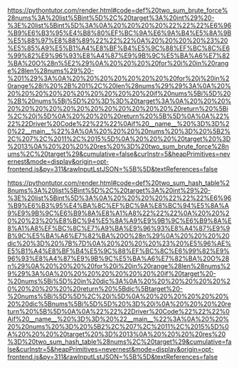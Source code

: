 <!--
    File: two_sum.md
    Created Time: 2024-01-05
    Author: krahets (krahets@163.com)
--->

<!-- [file]{two_sum}-[class]{}-[func]{two_sum_brute_force} -->
https://pythontutor.com/render.html#code=def%20two_sum_brute_force%28nums%3A%20list%5Bint%5D%2C%20target%3A%20int%29%20-%3E%20list%5Bint%5D%3A%0A%20%20%20%20%22%22%22%E6%96%B9%E6%B3%95%E4%B8%80%EF%BC%9A%E6%9A%B4%E5%8A%9B%E5%88%97%E8%88%89%22%22%22%0A%20%20%20%20%23%20%E5%85%A9%E5%B1%A4%E8%BF%B4%E5%9C%88%EF%BC%8C%E6%99%82%E9%96%93%E8%A4%87%E9%9B%9C%E5%BA%A6%E7%82%BA%20O%28n%5E2%29%0A%20%20%20%20for%20i%20in%20range%28len%28nums%29%20-%201%29%3A%0A%20%20%20%20%20%20%20%20for%20j%20in%20range%28i%20%2B%201%2C%20len%28nums%29%29%3A%0A%20%20%20%20%20%20%20%20%20%20%20%20if%20nums%5Bi%5D%20%2B%20nums%5Bj%5D%20%3D%3D%20target%3A%0A%20%20%20%20%20%20%20%20%20%20%20%20%20%20%20%20return%20%5Bi%2C%20j%5D%0A%20%20%20%20return%20%5B%5D%0A%0A%22%22%22Driver%20Code%22%22%22%0Aif%20__name__%20%3D%3D%20%22__main__%22%3A%0A%20%20%20%20nums%20%3D%20%5B2%2C%207%2C%2011%2C%2015%5D%0A%20%20%20%20target%20%3D%2013%0A%20%20%20%20res%20%3D%20two_sum_brute_force%28nums%2C%20target%29&cumulative=false&curInstr=5&heapPrimitives=nevernest&mode=display&origin=opt-frontend.js&py=311&rawInputLstJSON=%5B%5D&textReferences=false

<!-- [file]{two_sum}-[class]{}-[func]{two_sum_hash_table} -->
https://pythontutor.com/render.html#code=def%20two_sum_hash_table%28nums%3A%20list%5Bint%5D%2C%20target%3A%20int%29%20-%3E%20list%5Bint%5D%3A%0A%20%20%20%20%22%22%22%E6%96%B9%E6%B3%95%E4%BA%8C%EF%BC%9A%E8%BC%94%E5%8A%A9%E9%9B%9C%E6%B9%8A%E8%A1%A8%22%22%22%0A%20%20%20%20%23%20%E8%BC%94%E5%8A%A9%E9%9B%9C%E6%B9%8A%E8%A1%A8%EF%BC%8C%E7%A9%BA%E9%96%93%E8%A4%87%E9%9B%9C%E5%BA%A6%E7%82%BA%20O%28n%29%0A%20%20%20%20dic%20%3D%20%7B%7D%0A%20%20%20%20%23%20%E5%96%AE%E5%B1%A4%E8%BF%B4%E5%9C%88%EF%BC%8C%E6%99%82%E9%96%93%E8%A4%87%E9%9B%9C%E5%BA%A6%E7%82%BA%20O%28n%29%0A%20%20%20%20for%20i%20in%20range%28len%28nums%29%29%3A%0A%20%20%20%20%20%20%20%20if%20target%20-%20nums%5Bi%5D%20in%20dic%3A%0A%20%20%20%20%20%20%20%20%20%20%20%20return%20%5Bdic%5Btarget%20-%20nums%5Bi%5D%5D%2C%20i%5D%0A%20%20%20%20%20%20%20%20dic%5Bnums%5Bi%5D%5D%20%3D%20i%0A%20%20%20%20return%20%5B%5D%0A%0A%22%22%22Driver%20Code%22%22%22%0Aif%20__name__%20%3D%3D%20%22__main__%22%3A%0A%20%20%20%20nums%20%3D%20%5B2%2C%207%2C%2011%2C%2015%5D%0A%20%20%20%20target%20%3D%2013%0A%20%20%20%20res%20%3D%20two_sum_hash_table%28nums%2C%20target%29&cumulative=false&curInstr=5&heapPrimitives=nevernest&mode=display&origin=opt-frontend.js&py=311&rawInputLstJSON=%5B%5D&textReferences=false

